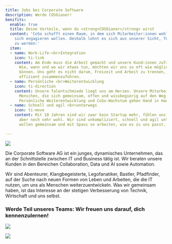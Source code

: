 ```yaml
---
title: Jobs bei Corporate Software
description: Werde COSOianer!
benifits:
  enable: true
  title: Deine Vorteile, wenn du <strong>COSOianer</strong> wirst
  content: 'CoSo schafft einen Raum, in dem sich Mitarbeiter:innen wohlfühlen und
    sich engagieren wollen. Deshalb lohnt es sich aus unserer Sicht, Teil des Teams
    zu werden:'
  item:
  - name: Work-Life-<br>Integration
    icon: ti-link
    content: Am Ende muss die Arbeit gemacht und unsere Kund:innen zufrieden sein.
      Wie, wann und wo wir etwas tun, möchten wir uns so oft wie möglich selbst einteilen
      können. Uns geht es nicht darum, Freizeit und Arbeit zu trennen, sondern beides
      effizient zusammenzuführen.
  - name: Persönliche <br>Weiterentwicklung
    icon: ti-direction
    content: Unsere Talentschmiede liegt uns am Herzen. Unsere Mitarbeiter:innen sind
      Menschen, die sich gemeinsam, offen und wissbegierig auf den Weg machen wollen.
      Persönliche Weiterentwicklung und CoSo-Wachstum gehen Hand in Hand.
  - name: Schnell und agil <br>unterwegs
    icon: ti-move
    content: Mit 10 Jahren sind wir zwar kein Startup mehr, fühlen uns in deren Kultur
      aber noch sehr wohl. Wir sind unkompliziert, schnell und agil unterwegs und
      wollen gemeinsam und mit Spass so arbeiten, wie es zu uns passt.

---
```

![](/uploads/illustration-stellenanzeige-final.png)

Die Corporate Software AG ist ein junges, dynamisches Unternehmen, das an der Schnittstelle zwischen IT und Business tätig ist. Wir beraten unsere Kunden in den Bereichen Collaboration, Data und AI sowie Automation.

Wir sind Abenteurer, Klangbegeisterte, Legofanatiker, Bastler, Pfadfinder, auf der Suche nach neuen Formen von Leben und Arbeiten, die die IT nutzen, um uns als Menschen weiterzuentwickeln. Was wir gemeinsam haben, ist das Interesse an der stetigen Verbesserung von Technik, Wirtschaft und uns selbst.

### Werde Teil unseres Teams: Wir freuen uns darauf, dich kennenzulernen!

![](/uploads/kununu-score.svg)

![](/uploads/kununu-opencompany.png)